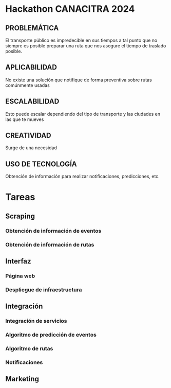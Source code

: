 # Hackathon CANACITRA 2024

## PROBLEMÁTICA

El transporte público es impredecible en sus tiempos a tal punto que no siempre es posible preparar una ruta que nos asegure el tiempo de traslado posible.

## APLICABILIDAD

No existe una solución que notifique de forma preventiva sobre rutas comúnmente usadas

## ESCALABILIDAD

Esto puede escalar dependiendo del tipo de transporte y las ciudades en las que te mueves

## CREATIVIDAD

Surge de una necesidad

## USO DE TECNOLOGÍA

Obtención de información para realizar notificaciones, predicciones, etc.

# Tareas

## Scraping

### Obtención de información de eventos

### Obtención de información de rutas

## Interfaz

### Página web

### Despliegue de infraestructura

## Integración

### Integración de servicios

### Algoritmo de predicción de eventos

### Algoritmo de rutas

### Notificaciones

## Marketing
